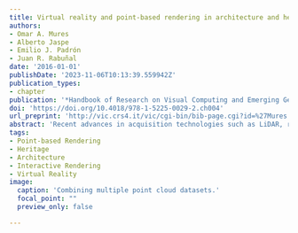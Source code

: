 ```yaml
---
title: Virtual reality and point-based rendering in architecture and heritage
authors:
- Omar A. Mures
- Alberto Jaspe
- Emilio J. Padrón
- Juan R. Rabuñal
date: '2016-01-01'
publishDate: '2023-11-06T10:13:39.559942Z'
publication_types:
- chapter
publication: '*Handbook of Research on Visual Computing and Emerging Geometrical Design Tools*'
doi: 'https://doi.org/10.4018/978-1-5225-0029-2.ch004'
url_preprint: 'http://vic.crs4.it/vic/cgi-bin/bib-page.cgi?id=%27Mures:2016:VRP%27'
abstract: 'Recent advances in acquisition technologies such as LiDAR, range cameras and photogrammetry have put point clouds once again in the forefront of several fields with applications in Computer Graphics, Vision and Machine Learning, such as civil engineering, architecture, heritage and archaeology. Taking also into account new progressions in Virtual Reality that are also making VR relevant again, the possibilities when using these two technologies together are endless. From the improvement of architectural workflows, to the conservation of important ancient monuments, these two technologies can improve current efforts substantially. This chapter focuses on how these two fields can be combined in new and innovative ways, so that professionals can optimally exploit the advantages that these improved technologies can offer.'
tags: 
- Point-based Rendering
- Heritage
- Architecture
- Interactive Rendering
- Virtual Reality
image:
  caption: 'Combining multiple point cloud datasets.'
  focal_point: ""
  preview_only: false

---
```

